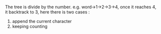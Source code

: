 The tree is divide by the number.
e.g. word->1->2->3->4, once it reaches 4, it backtrack to 3, here there is two cases :
1) append the current character
2) keeping counting

